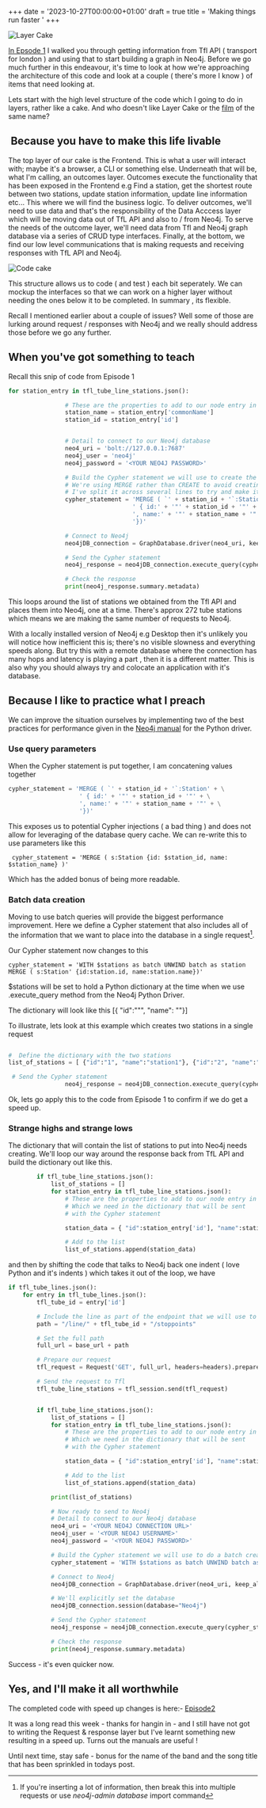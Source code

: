 +++
date = '2023-10-27T00:00:00+01:00'
draft = true
title = 'Making things run faster '
+++

![Layer Cake](/../images/tflTube/layered-cake.png)

[In Epsode 1](https://www.pm50plus.com/2023/10/13/python-neo4j-and-the-tube.html) I walked you through getting information from Tfl API ( transport for london ) and using that to start building a graph in Neo4j. Before we go much further in this endeavour, it's time to look at how we're approaching the architecture of this code and look at a couple ( there's more I know ) of items that need looking at.

Lets start with the high level structure of the code which I going to do in layers, rather like a cake. And who doesn't like Layer Cake or the [film](<https://en.wikipedia.org/wiki/Layer_Cake_(film)>) of the same name?

##  Because you have to make this life livable

The top layer of our cake is the Frontend. This is what a user will interact with; maybe it's a browser, a CLI or something else. Underneath that will be, what I'm calling, an outcomes layer. Outcomes execute the functionality that has been exposed in the Frontend e.g Find a station, get the shortest route between two stations, update station information, update line information etc... This where we will find the business logic. To deliver outcomes, we'll need to use data and that's the responsibility of the Data Acccess layer which will be moving data out of TfL API and also to / from Neo4j. To serve the needs of the outcome layer, we'll need data from Tfl and Neo4j graph database via a series of CRUD type interfaces. Finally, at the bottom, we find our low level communications that is making requests and receiving responses with TfL API and Neo4j.

![Code cake](/../images/tflTube/CodeCake.png)

This structure allows us to code ( and test ) each bit seperately. We can mockup the interfaces so that we can work on a higher layer without needing the ones below it to be completed. In summary , its flexible.

Recall I mentioned earlier about a couple of issues? Well some of those are lurking around request / responses with Neo4j and we really should address those before we go any further.

## When you've got something to teach

Recall this snip of code from Episode 1

```python
for station_entry in tfl_tube_line_stations.json():

                # These are the properties to add to our node entry in Neo4j
                station_name = station_entry['commonName']
                station_id = station_entry['id']


                # Detail to connect to our Neo4j database
                neo4_uri = 'bolt://127.0.0.1:7687'
                neo4j_user = 'neo4j'
                neo4j_password = '<YOUR NEO4J PASSWORD>'

                # Build the Cypher statement we will use to create the station entry as a node
                # We're using MERGE rather than CREATE to avoid creating duplicate stations.
                # I've split it across several lines to try and make it easier to read
                cypher_statement = 'MERGE ( `' + station_id + '`:Station' + \
                                   ' { id:' + '"' + station_id + '"' + \
                                   ', name:' + '"' + station_name + '"' + \
                                   '})'

                # Connect to Neo4j
                neo4jDB_connection = GraphDatabase.driver(neo4_uri, keep_alive=True, auth=(neo4j_user, neo4j_password))

                # Send the Cypher statement
                neo4j_response = neo4jDB_connection.execute_query(cypher_statement)

                # Check the response
                print(neo4j_response.summary.metadata)
```

This loops around the list of stations we obtained from the Tfl API and places them into Neo4j, one at a time. There's approx 272 tube stations which means we are making the same number of requests to Neo4j.

With a locally installed version of Neo4j e.g Desktop then it's unlikely you will notice how inefficient this is; there's no visible slowness and everything speeds along. But try this with a remote database where the connection has many hops and latency is playing a part , then it is a different matter. This is also why you should always try and colocate an application with it's database.

## Because I like to practice what I preach

We can improve the situation ourselves by implementing two of the best practices for performance given in the [Neo4j manual](https://neo4j.com/docs/python-manual/current/performance/) for the Python driver.

### Use query parameters

When the Cypher statement is put together, I am concatening values together

```python
cypher_statement = 'MERGE ( `' + station_id + '`:Station' + \
                    ' { id:' + '"' + station_id + '"' + \
                    ', name:' + '"' + station_name + '"' + \
                    '})'
```

This exposes us to potential Cypher injections ( a bad thing ) and does not allow for leveraging of the database query cache. We can re-write this to use parameters like this

```
 cypher_statement = 'MERGE ( s:Station {id: $station_id, name: $station_name} )'
```

Which has the added bonus of being more readable.

### Batch data creation

Moving to use batch queries will provide the biggest performance improvement. Here we define a Cypher statement that also includes all of the information that we want to place into the database in a single request[^1].

Our Cypher statement now changes to this

```
cypher_statement = 'WITH $stations as batch UNWIND batch as station MERGE ( s:Station' {id:station.id, name:station.name})'
```

$stations will be set to hold a Python dictionary at the time when we use .execute_query method from the Neo4j Python Driver.

The dictionary will look like this [{ "id":""", "name": ""}]

To illustrate, lets look at this example which creates two stations in a single request

```python

#  Define the dictionary with the two stations
list_of_stations = [ {"id":"1", "name":"station1"}, {"id":"2", "name":"station2"}]

 # Send the Cypher statement
                neo4j_response = neo4jDB_connection.execute_query(cypher_statement, stations=list_of_stations)
```

Ok, lets go apply this to the code from Episode 1 to confirm if we do get a speed up.

### Strange highs and strange lows

The dictionary that will contain the list of stations to put into Neo4j needs creating. We'll loop our way around the response back from TfL API and build the dictionary out like this.

```python
        if tfl_tube_line_stations.json():
            list_of_stations = []
            for station_entry in tfl_tube_line_stations.json():
                # These are the properties to add to our node entry in Neo4j
                # Which we need in the dictionary that will be sent
                # with the Cypher statement

                station_data = { "id":station_entry['id'], "name":station_entry['commonName']  }

                # Add to the list
                list_of_stations.append(station_data)
```

and then by shifting the code that talks to Neo4j back one indent ( love Python and it's indents ) which takes it out of the loop, we have

```python
if tfl_tube_lines.json():
    for entry in tfl_tube_lines.json():
        tfl_tube_id = entry['id']

        # Include the line as part of the endpoint that we will use to get the stations
        path = "/line/" + tfl_tube_id + "/stoppoints"

        # Set the full path
        full_url = base_url + path

        # Prepare our request
        tfl_request = Request('GET', full_url, headers=headers).prepare()

        # Send the request to Tfl
        tfl_tube_line_stations = tfl_session.send(tfl_request)


        if tfl_tube_line_stations.json():
            list_of_stations = []
            for station_entry in tfl_tube_line_stations.json():
                # These are the properties to add to our node entry in Neo4j
                # Which we need in the dictionary that will be sent
                # with the Cypher statement

                station_data = { "id":station_entry['id'], "name":station_entry['commonName']  }

                # Add to the list
                list_of_stations.append(station_data)

            print(list_of_stations)

            # Now ready to send to Neo4j
            # Detail to connect to our Neo4j database
            neo4_uri = '<YOUR NEO4J CONNECTION URL>'
            neo4j_user = '<YOUR NEO4J USERNAME>'
            neo4j_password = '<YOUR NEO4J PASSWORD>'

            # Build the Cypher statement we will use to do a batch creation
            cypher_statement = 'WITH $stations as batch UNWIND batch as station MERGE ( s:Station {id: station.id, name: station.name})'

            # Connect to Neo4j
            neo4jDB_connection = GraphDatabase.driver(neo4_uri, keep_alive=True, auth=(neo4j_user, neo4j_password))

            # We'll explicitly set the database
            neo4jDB_connection.session(database="Neo4j")

            # Send the Cypher statement
            neo4j_response = neo4jDB_connection.execute_query(cypher_statement, stations=list_of_stations)

            # Check the response
            print(neo4j_response.summary.metadata)


```

Success - it's even quicker now.

## Yes, and I'll make it all worthwhile

The completed code with speed up changes is here:- [Episode2](/code/2023-10-27_code.py)

It was a long read this week - thanks for hangin in - and I still have not got to writing the Request & response layer but I've learnt something new resulting in a speed up. Turns out the manuals are useful !

Until next time, stay safe - bonus for the name of the band and the song title that has been sprinkled in todays post.

[^1]: If you're inserting a lot of information, then break this into multiple requests or use _neo4j-admin database_ import command
